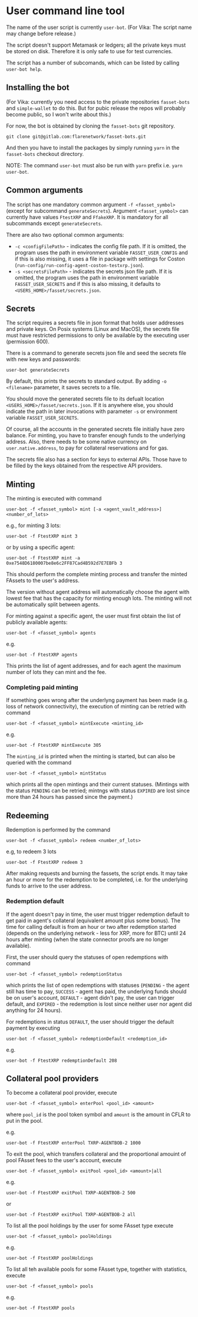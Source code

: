 # User command line tool

The name of the user script is currently `user-bot`. (For Vika: The script name may change before release.)

The script doesn't support Metamask or ledgers; all the private keys must be stored on disk. Therefore it is only safe to use for test currencies.

The script has a number of subcomands, which can be listed by calling `user-bot help`.

## Installing the bot

(For Vika: currently you need access to the private repositories `fasset-bots` and `simple-wallet` to do this. But for pubic release the repos will probably become public, so I won't write about this.)

For now, the bot is obtained by cloning the `fasset-bots` git repository.

    git clone git@gitlab.com:flarenetwork/fasset-bots.git

And then you have to install the packages by simply running `yarn` in the `fasset-bots` checkout directory.

NOTE: The command `user-bot` must also be run with `yarn` prefix i.e. `yarn user-bot`.

## Common arguments

The script has one mandatory common argument `-f <fasset_symbol>` (except for subcommand `generateSecrets`). Argument `<fasset_symbol>` can currently have values `FtestXRP` and `FfakeXRP`. It is mandatory for all subcommands except `generateSecrets`.

There are also two optional common arguments:

-   `-c <configFilePath>` - indicates the config file path. If it is omitted, the program uses the path in environment variable `FASSET_USER_CONFIG` and if this is also missing, it uses a file in package with settings for Coston (`run-config/run-config-agent-coston-testxrp.json`).
-   `-s <secretsFilePath>` - indicates the secrets json file path. If it is omitted, the program uses the path in environment variable `FASSET_USER_SECRETS` and if this is also missing, it defaults to `<USERS_HOME>/fasset/secrets.json`.

## Secrets

The script requires a secrets file in json format that holds user addresses and private keys. On Posix systems (Linux and MacOS), the secrets file must have restricted permissions to only be available by the executing user (permission 600).

There is a command to generate secrets json file and seed the secrets file with new keys and passwords:

    user-bot generateSecrets

By default, this prints the secrets to standard output. By adding `-o <filename>` parameter, it saves secrets to a file.

You should move the generated secrets file to its defualt location `<USERS_HOME>/fasset/secrets.json`. If it is anywhere else, you should indicate the path in later invocations with parameter `-s` or environment variable `FASSET_USER_SECRETS`.

Of course, all the accounts in the generated secrets file initially have zero balance. For minting, you have to transfer enough funds to the underlying address. Also, there needs to be some native currency on `user.native.address`, to pay for collateral reservations and for gas.

The secrets file also has a section for keys to external APIs. Those have to be filled by the keys obtained from the respective API providers.

## Minting

The minting is executed with command

    user-bot -f <fasset_symbol> mint [-a <agent_vault_address>] <number_of_lots>

e.g., for minting 3 lots:

    user-bot -f FtestXRP mint 3

or by using a specific agent:

    user-bot -f FtestXRP mint -a 0xe7548D6180007be8e6c2FF87Cad4B592d7E7EBFb 3

This should perform the complete minting process and transfer the minted FAssets to the user's address.

The version without agent address will automatically choose the agent with lowest fee that has the capacity for minting enough lots. The minting will not be automatically split between agents.

For minting against a specific agent, the user must first obtain the list of publicly available agents:

    user-bot -f <fasset_symbol> agents

e.g.

    user-bot -f FtestXRP agents

This prints the list of agent addresses, and for each agent the maximum number of lots they can mint and the fee.

### Completing paid minting

If something goes wrong after the underlyng payment has been made (e.g. loss of network connectivity), the execution of minting can be retried with command

    user-bot -f <fasset_symbol> mintExecute <minting_id>

e.g.

    user-bot -f FtestXRP mintExecute 305

The `minting_id` is printed when the minting is started, but can also be queried with the command

    user-bot -f <fasset_symbol> mintStatus

which prints all the open mintings and their current statuses. (Mintings with the status `PENDING` can be retried; mintngs with status `EXPIRED` are lost since more than 24 hours has passed since the payment.)

## Redeeming

Redemption is performed by the command

    user-bot -f <fasset_symbol> redeem <number_of_lots>

e.g, to redeem 3 lots

    user-bot -f FtestXRP redeem 3

After making requests and burning the fassets, the script ends. It may take an hour or more for the redemption to be completed, i.e. for the underlying funds to arrive to the user address.

### Redemption default

If the agent doesn't pay in time, the user must trigger redemption default to get paid in agent's collateral (equivalent amount plus some bonus). The time for calling default is from an hour or two after redemption started (depends on the underlying network - less for XRP, more for BTC) until 24 hours after minting (when the state connector proofs are no longer available).

First, the user should query the statuses of open redemptions with command

    user-bot -f <fasset_symbol> redemptionStatus

which prints the list of open redemptions with statuses (`PENDING` - the agent still has time to pay, `SUCCESS` - agent has paid, the underlying funds should be on user's account, `DEFAULT` - agent didn't pay, the user can trigger default, and `EXPIRED` - the redemption is lost since neither user nor agent did anything for 24 hours).

For redemptions in status `DEFAULT`, the user should trigger the default payment by executing

    user-bot -f <fasset_symbol> redemptionDefault <redemption_id>

e.g.

    user-bot -f FtestXRP redemptionDefault 208

## Collateral pool providers

To become a collateral pool provider, execute

    user-bot -f <fasset_symbol> enterPool <pool_id> <amount>

where `pool_id` is the pool token symbol and `amount` is the amount in CFLR to put in the pool.

e.g.

    user-bot -f FtestXRP enterPool TXRP-AGENTBOB-2 1000

To exit the pool, which transfers collateral and the proportional amouint of pool FAsset fees to the user's account, execute

    user-bot -f <fasset_symbol> exitPool <pool_id> <amount>|all

e.g.

    user-bot -f FtestXRP exitPool TXRP-AGENTBOB-2 500

or

    user-bot -f FtestXRP exitPool TXRP-AGENTBOB-2 all

To list all the pool holdings by the user for some FAsset type execute

    user-bot -f <fasset_symbol> poolHoldings

e.g.

    user-bot -f FtestXRP poolHoldings

To list all teh available pools for some FAsset type, together with statistics, execute

    user-bot -f <fasset_symbol> pools

e.g.

    user-bot -f FtestXRP pools
